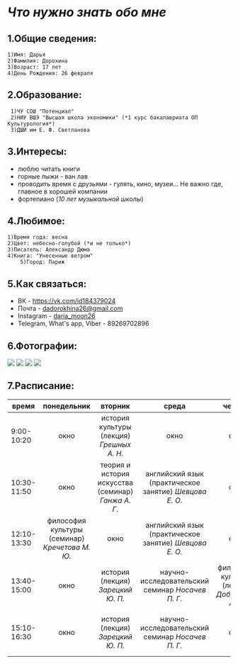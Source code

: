 # ***Что нужно знать обо мне***
## **1.Общие сведения:**
    1)Имя: Дарья
    2)Фамилия: Дорохина
    3)Возраст: 17 лет
    4)День Рождения: 26 февраля
    
## **2.Образование:**
     1)ЧУ СОШ "Потенциал"
     2)НИУ ВШЭ "Высшая школа экономики" (*1 курс бакалавриата ОП Культурология*)
	 3)ДШИ им Е. Ф. Светланова
        
## **3.Интересы:**
- люблю читать книги
- горные лыжи - ван лав
- проводить время с друзьями - гулять, кино, музеи... Не важно где, главное в хорошей компании
- фортепиано (*10 лет музыкальной школы*)

## **4.Любимое:**
    1)Время года: весна
    2)Цвет: небесно-голубой (*и не только*)
    3)Писатель: Александр Дюма
    4)Книга: "Унесенные ветром"
		5)Город: Париж
		

## **5.Как связаться:**
- ВК - https://vk.com/id184379024
- Почта - dadorokhina26@gmail.com
- Instagram - [daria_moon26](https://www.instagram.com/daria_moon26/)
- Telegram, What's app, Viber - 89269702896

## **6.Фотографии:**
![](http://poliksal.ru/uploads/posts/2017-04/thumbs/14914101971149140650311-44-620x414.jpeg)
![](https://www.greendriver.fr/thydriver/uploads/2016/04/courchevel7.jpg)
![](https://pp.userapi.com/c621705/v621705732/13a44/ZkpwnAJ68bU.jpg)
![](https://pp.userapi.com/c824201/v824201152/8fa12/nExsUCw7_wk.jpg)

## **7.Расписание:**
время|понедельник|вторник|среда|четверг|пятница
---|:---:|:---:|:---:|:---:|---:
9:00-10:20|окно|история культуры (лекция) *Грешных А. Н.*|окно|окно|окно
10:30-11:50|окно|теория и история искусства (семинар) *Ганжа А. Г.*|английский язык (практическое занятие) *Шевцова Е. О.*|окно|окно
12:10-13:30|философия культуры (семинар) *Кречетова М. Ю.* |окно|английский язык (практическое занятие) *Шевцова Е. О.*|окно|теория и история искусства (лекция)
13:40-15:00|окно|история (лекция) *Зарецкий Ю. П.*|научно-исследовательский семинар *Носачев П. Г.*|философия культуры (лекция) *Доброхотов А. Л.*|окно 
15:10-16:30|окно|история (лекция) *Зарецкий Ю. П.*|научно-исследовательский семинар *Носачев П. Г.*|окно|цифровая грамотность (семинар) *Востокова Е. В.*





  
